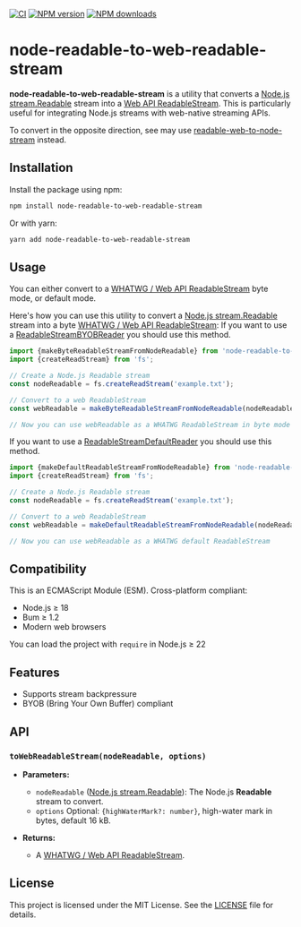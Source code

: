 [![CI](https://github.com/Borewit/node-readable-to-web-readable-stream/actions/workflows/ci.yml/badge.svg)](https://github.com/Borewit/node-readable-to-web-readable-stream/actions/workflows/ci.yml)
[![NPM version](https://badge.fury.io/js/node-readable-to-web-readable-stream.svg)](https://npmjs.org/package/node-readable-to-web-readable-stream)
[![NPM downloads](http://img.shields.io/npm/dm/node-readable-to-web-readable-stream.svg)](https://npmcharts.com/compare/node-readable-to-web-readable-stream?start=356&interval=7)

# node-readable-to-web-readable-stream

**node-readable-to-web-readable-stream** is a utility that converts a [Node.js stream.Readable](https://nodejs.org/api/stream.html#class-streamreadable) stream into a [Web API ReadableStream](https://developer.mozilla.org/docs/Web/API/ReadableStream).
This is particularly useful for integrating Node.js streams with web-native streaming APIs.

To convert in the opposite direction, see may use [readable-web-to-node-stream](https://github.com/Borewit/readable-web-to-node-stream) instead.

## Installation

Install the package using npm:

```bash
npm install node-readable-to-web-readable-stream
```

Or with yarn:

```bash
yarn add node-readable-to-web-readable-stream
```

## Usage

You can either convert to a [WHATWG / Web API ReadableStream](https://developer.mozilla.org/docs/Web/API/ReadableStream) byte mode, or default mode.

Here's how you can use this utility to convert a [Node.js stream.Readable](https://nodejs.org/api/stream.html#class-streamreadable) stream into a byte [WHATWG / Web API ReadableStream](https://developer.mozilla.org/docs/Web/API/ReadableStream):
If you want to use a [ReadableStreamBYOBReader](https://developer.mozilla.org/docs/Web/API/ReadableStreamBYOBReader) you should use this method.

```javascript
import {makeByteReadableStreamFromNodeReadable} from 'node-readable-to-web-readable-stream';
import {createReadStream} from 'fs';

// Create a Node.js Readable stream
const nodeReadable = fs.createReadStream('example.txt');

// Convert to a web ReadableStream
const webReadable = makeByteReadableStreamFromNodeReadable(nodeReadable);

// Now you can use webReadable as a WHATWG ReadableStream in byte mode
```

If you want to use a [ReadableStreamDefaultReader](https://developer.mozilla.org/docs/Web/API/ReadableStreamDefaultReader) you should use this method.
```javascript
import {makeDefaultReadableStreamFromNodeReadable} from 'node-readable-to-web-readable-stream';
import {createReadStream} from 'fs';

// Create a Node.js Readable stream
const nodeReadable = fs.createReadStream('example.txt');

// Convert to a web ReadableStream
const webReadable = makeDefaultReadableStreamFromNodeReadable(nodeReadable);

// Now you can use webReadable as a WHATWG default ReadableStream
```


## Compatibility

This is an ECMAScript Module (ESM).
Cross-platform compliant:
- Node.js ≥ 18
- Bum ≥ 1.2
- Modern web browsers

You can load the project with `require` in Node.js ≥ 22

## Features
- Supports stream backpressure
- BYOB (Bring Your Own Buffer) compliant

## API

### `toWebReadableStream(nodeReadable, options)`

- **Parameters:**
  - `nodeReadable` ([Node.js stream.Readable](https://nodejs.org/api/stream.html#class-streamreadable)): The Node.js **Readable** stream to convert.
  - `options` Optional: `{highWaterMark?: number}`, high-water mark in bytes, default 16 kB.

- **Returns:**
  - A [WHATWG / Web API ReadableStream](https://developer.mozilla.org/docs/Web/API/ReadableStream).

## License

This project is licensed under the MIT License. See the [LICENSE](LICENSE) file for details.
